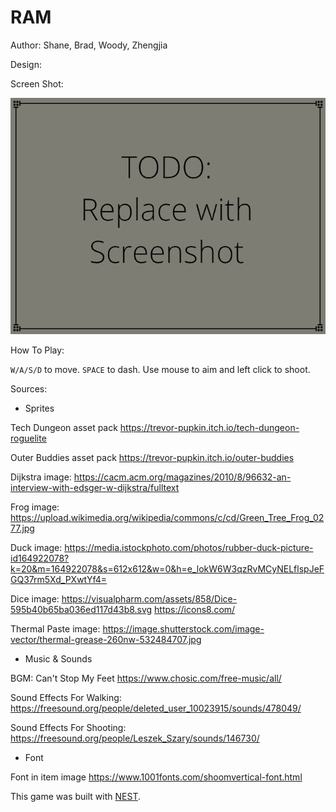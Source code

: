 # RAM

Author: Shane, Brad, Woody, Zhengjia

Design: 

Screen Shot:

![Screen Shot](screenshot.png)

How To Play:

`W/A/S/D` to move. `SPACE` to dash. Use mouse to aim and left click to shoot.

Sources:

- Sprites

Tech Dungeon asset pack
https://trevor-pupkin.itch.io/tech-dungeon-roguelite

Outer Buddies asset pack
https://trevor-pupkin.itch.io/outer-buddies

Dijkstra image:
https://cacm.acm.org/magazines/2010/8/96632-an-interview-with-edsger-w-dijkstra/fulltext

Frog image:
https://upload.wikimedia.org/wikipedia/commons/c/cd/Green_Tree_Frog_0277.jpg

Duck image:
https://media.istockphoto.com/photos/rubber-duck-picture-id164922078?k=20&m=164922078&s=612x612&w=0&h=e_lokW6W3qzRvMCyNELflspJeFGQ37rm5Xd_PXwtYf4=

Dice image:
https://visualpharm.com/assets/858/Dice-595b40b65ba036ed117d43b8.svg
https://icons8.com/

Thermal Paste image:
https://image.shutterstock.com/image-vector/thermal-grease-260nw-532484707.jpg

- Music & Sounds

BGM: Can't Stop My Feet
https://www.chosic.com/free-music/all/

Sound Effects For Walking:
https://freesound.org/people/deleted_user_10023915/sounds/478049/

Sound Effects For Shooting:
https://freesound.org/people/Leszek_Szary/sounds/146730/

- Font

Font in item image
https://www.1001fonts.com/shoomvertical-font.html

This game was built with [NEST](NEST.md).
